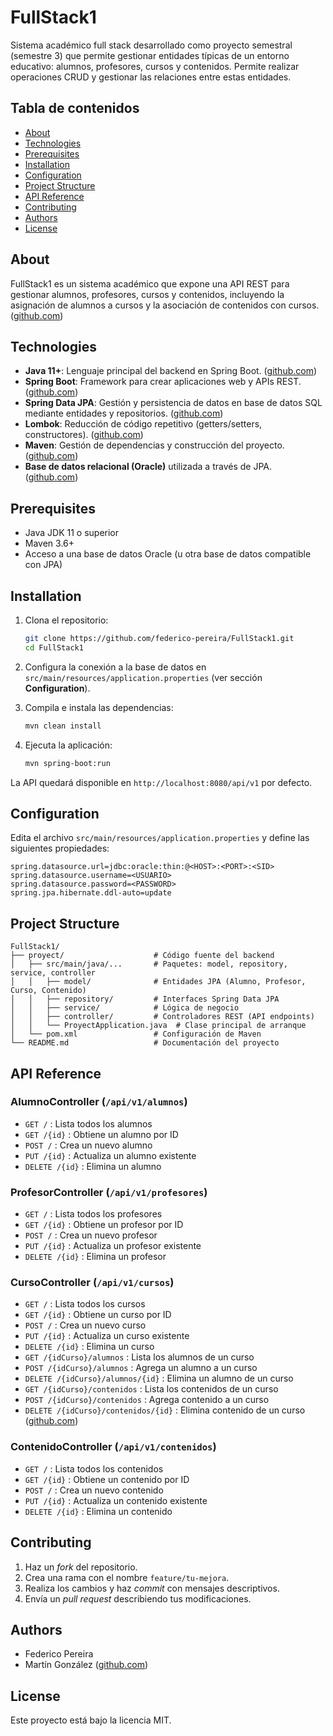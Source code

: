 # FullStack1

Sistema académico full stack desarrollado como proyecto semestral (semestre 3) que permite gestionar entidades típicas de un entorno educativo: alumnos, profesores, cursos y contenidos. Permite realizar operaciones CRUD y gestionar las relaciones entre estas entidades.

## Tabla de contenidos

* [About](#about)
* [Technologies](#technologies)
* [Prerequisites](#prerequisites)
* [Installation](#installation)
* [Configuration](#configuration)
* [Project Structure](#project-structure)
* [API Reference](#api-reference)
* [Contributing](#contributing)
* [Authors](#authors)
* [License](#license)

## About

FullStack1 es un sistema académico que expone una API REST para gestionar alumnos, profesores, cursos y contenidos, incluyendo la asignación de alumnos a cursos y la asociación de contenidos con cursos. ([github.com](https://github.com/federico-pereira/FullStack1/tree/martin-branch))

## Technologies

* **Java 11+**: Lenguaje principal del backend en Spring Boot. ([github.com](https://github.com/federico-pereira/FullStack1/tree/martin-branch))
* **Spring Boot**: Framework para crear aplicaciones web y APIs REST. ([github.com](https://github.com/federico-pereira/FullStack1/tree/martin-branch))
* **Spring Data JPA**: Gestión y persistencia de datos en base de datos SQL mediante entidades y repositorios. ([github.com](https://github.com/federico-pereira/FullStack1/tree/martin-branch))
* **Lombok**: Reducción de código repetitivo (getters/setters, constructores). ([github.com](https://github.com/federico-pereira/FullStack1/tree/martin-branch))
* **Maven**: Gestión de dependencias y construcción del proyecto. ([github.com](https://github.com/federico-pereira/FullStack1/tree/martin-branch))
* **Base de datos relacional (Oracle)** utilizada a través de JPA. ([github.com](https://github.com/federico-pereira/FullStack1/tree/martin-branch))

## Prerequisites

* Java JDK 11 o superior
* Maven 3.6+
* Acceso a una base de datos Oracle (u otra base de datos compatible con JPA)

## Installation

1. Clona el repositorio:

   ```bash
   git clone https://github.com/federico-pereira/FullStack1.git
   cd FullStack1
   ```
2. Configura la conexión a la base de datos en `src/main/resources/application.properties` (ver sección **Configuration**).
3. Compila e instala las dependencias:

   ```bash
   mvn clean install
   ```
4. Ejecuta la aplicación:

   ```bash
   mvn spring-boot:run
   ```

La API quedará disponible en `http://localhost:8080/api/v1` por defecto.

## Configuration

Edita el archivo `src/main/resources/application.properties` y define las siguientes propiedades:

```properties
spring.datasource.url=jdbc:oracle:thin:@<HOST>:<PORT>:<SID>
spring.datasource.username=<USUARIO>
spring.datasource.password=<PASSWORD>
spring.jpa.hibernate.ddl-auto=update
```

## Project Structure

```
FullStack1/
├── proyect/                    # Código fuente del backend
│   ├── src/main/java/...       # Paquetes: model, repository, service, controller
│   │   ├── model/              # Entidades JPA (Alumno, Profesor, Curso, Contenido)
│   │   ├── repository/         # Interfaces Spring Data JPA
│   │   ├── service/            # Lógica de negocio
│   │   ├── controller/         # Controladores REST (API endpoints)
│   │   └── ProyectApplication.java  # Clase principal de arranque
│   └── pom.xml                 # Configuración de Maven
└── README.md                   # Documentación del proyecto
```

## API Reference

### AlumnoController (`/api/v1/alumnos`)

* `GET /` : Lista todos los alumnos
* `GET /{id}` : Obtiene un alumno por ID
* `POST /` : Crea un nuevo alumno
* `PUT /{id}` : Actualiza un alumno existente
* `DELETE /{id}` : Elimina un alumno

### ProfesorController (`/api/v1/profesores`)

* `GET /` : Lista todos los profesores
* `GET /{id}` : Obtiene un profesor por ID
* `POST /` : Crea un nuevo profesor
* `PUT /{id}` : Actualiza un profesor existente
* `DELETE /{id}` : Elimina un profesor

### CursoController (`/api/v1/cursos`)

* `GET /` : Lista todos los cursos
* `GET /{id}` : Obtiene un curso por ID
* `POST /` : Crea un nuevo curso
* `PUT /{id}` : Actualiza un curso existente
* `DELETE /{id}` : Elimina un curso
* `GET /{idCurso}/alumnos` : Lista los alumnos de un curso
* `POST /{idCurso}/alumnos` : Agrega un alumno a un curso
* `DELETE /{idCurso}/alumnos/{id}` : Elimina un alumno de un curso
* `GET /{idCurso}/contenidos` : Lista los contenidos de un curso
* `POST /{idCurso}/contenidos` : Agrega contenido a un curso
* `DELETE /{idCurso}/contenidos/{id}` : Elimina contenido de un curso ([github.com](https://github.com/federico-pereira/FullStack1/tree/martin-branch))

### ContenidoController (`/api/v1/contenidos`)

* `GET /` : Lista todos los contenidos
* `GET /{id}` : Obtiene un contenido por ID
* `POST /` : Crea un nuevo contenido
* `PUT /{id}` : Actualiza un contenido existente
* `DELETE /{id}` : Elimina un contenido

## Contributing

1. Haz un *fork* del repositorio.
2. Crea una rama con el nombre `feature/tu-mejora`.
3. Realiza los cambios y haz *commit* con mensajes descriptivos.
4. Envía un *pull request* describiendo tus modificaciones.

## Authors

* Federico Pereira
* Martín González ([github.com](https://github.com/federico-pereira/FullStack1/tree/martin-branch))

## License

Este proyecto está bajo la licencia MIT.
